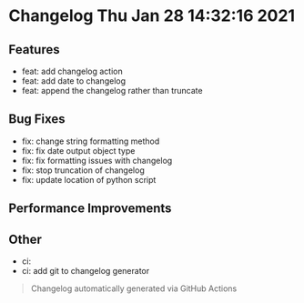 # Changelog Thu Jan 28 14:32:16 2021 

## Features

* feat: add changelog action
* feat: add date to changelog
* feat: append the changelog rather than truncate

## Bug Fixes

* fix: change string formatting method
* fix: fix date output object type
* fix: fix formatting issues with changelog
* fix: stop truncation of changelog
* fix: update location of python script

## Performance Improvements


## Other

* ci:
* ci: add git to changelog generator


 > Changelog automatically generated via GitHub Actions
